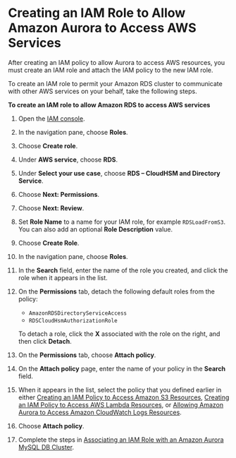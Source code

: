 # Creating an IAM Role to Allow Amazon Aurora to Access AWS Services<a name="AuroraMySQL.Integrating.Authorizing.IAM.CreateRole"></a>

After creating an IAM policy to allow Aurora to access AWS resources, you must create an IAM role and attach the IAM policy to the new IAM role\.

To create an IAM role to permit your Amazon RDS cluster to communicate with other AWS services on your behalf, take the following steps\.<a name="Create.IAMRole.AWSServices"></a>

**To create an IAM role to allow Amazon RDS to access AWS services**

1. Open the [IAM console](https://console.aws.amazon.com/iam/home?#home)\.

1. In the navigation pane, choose **Roles**\.

1. Choose **Create role**\.

1. Under **AWS service**, choose **RDS**\.

1. Under **Select your use case**, choose **RDS – CloudHSM and Directory Service**\.

1. Choose **Next: Permissions**\.

1. Choose **Next: Review**\.

1. Set **Role Name** to a name for your IAM role, for example `RDSLoadFromS3`\. You can also add an optional **Role Description** value\.

1. Choose **Create Role**\.

1. In the navigation pane, choose **Roles**\.

1. In the **Search** field, enter the name of the role you created, and click the role when it appears in the list\.

1. On the **Permissions** tab, detach the following default roles from the policy:
   + `AmazonRDSDirectoryServiceAccess`
   + `RDSCloudHsmAuthorizationRole`

   To detach a role, click the **X** associated with the role on the right, and then click **Detach**\.

1. On the **Permissions** tab, choose **Attach policy**\.

1. On the **Attach policy** page, enter the name of your policy in the **Search** field\.

1. When it appears in the list, select the policy that you defined earlier in either [Creating an IAM Policy to Access Amazon S3 Resources](AuroraMySQL.Integrating.Authorizing.IAM.S3CreatePolicy.md), [Creating an IAM Policy to Access AWS Lambda Resources](AuroraMySQL.Integrating.Authorizing.IAM.LambdaCreatePolicy.md), or [Allowing Amazon Aurora to Access Amazon CloudWatch Logs Resources](AuroraMySQL.Integrating.Authorizing.IAM.CWCreatePolicy.md)\.

1. Choose **Attach policy**\.

1. Complete the steps in [Associating an IAM Role with an Amazon Aurora MySQL DB Cluster](AuroraMySQL.Integrating.Authorizing.IAM.AddRoleToDBCluster.md)\.